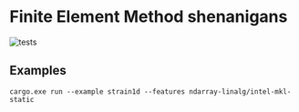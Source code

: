# Finite Element Method shenanigans
![tests](https://github.com/v0lat1le/fem-rs/actions/workflows/tests.yaml/badge.svg)
## Examples
`cargo.exe run --example strain1d --features ndarray-linalg/intel-mkl-static`
